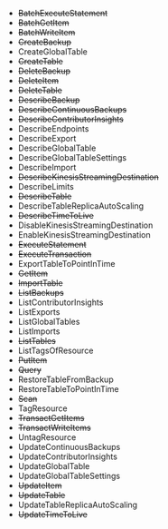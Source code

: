 - ~~BatchExecuteStatement~~
- ~~BatchGetItem~~
- ~~BatchWriteItem~~
- ~~CreateBackup~~
- CreateGlobalTable
- ~~CreateTable~~
- ~~DeleteBackup~~
- ~~DeleteItem~~
- ~~DeleteTable~~
- ~~DescribeBackup~~
- ~~DescribeContinuousBackups~~
- ~~DescribeContributorInsights~~
- DescribeEndpoints
- DescribeExport
- DescribeGlobalTable
- DescribeGlobalTableSettings
- DescribeImport
- ~~DescribeKinesisStreamingDestination~~
- DescribeLimits
- ~~DescribeTable~~
- DescribeTableReplicaAutoScaling
- ~~DescribeTimeToLive~~
- DisableKinesisStreamingDestination
- EnableKinesisStreamingDestination
- ~~ExecuteStatement~~
- ~~ExecuteTransaction~~
- ExportTableToPointInTime
- ~~GetItem~~
- ~~ImportTable~~
- ~~ListBackups~~
- ListContributorInsights
- ListExports
- ListGlobalTables
- ListImports
- ~~ListTables~~
- ListTagsOfResource
- ~~PutItem~~
- ~~Query~~
- RestoreTableFromBackup
- RestoreTableToPointInTime
- ~~Scan~~
- TagResource
- ~~TransactGetItems~~
- ~~TransactWriteItems~~
- UntagResource
- UpdateContinuousBackups
- UpdateContributorInsights
- UpdateGlobalTable
- UpdateGlobalTableSettings
- ~~UpdateItem~~
- ~~UpdateTable~~
- UpdateTableReplicaAutoScaling
- ~~UpdateTimeToLive~~